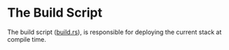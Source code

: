 # The Build Script

The build script ([build.rs](build.rs)), is responsible for deploying the
current stack at compile time.
